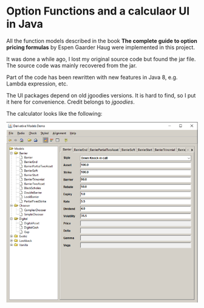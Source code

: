 # Option Functions and a calculaor UI in Java

All the function models described in the book **The complete guide to option pricing formulas** by Espen Gaarder Haug were implemented in this project.

It was done a while ago, I lost my original source code but found the jar file. The source code was mainly recovered from the jar.

Part of the code has been rewritten with new features in Java 8, e.g. Lambda expression, etc.

The UI packages depend on old jgoodies versions. It is hard to find, so I put it here for convenience. Credit belongs to *jgoodies*.
 
The calculator looks like the following:

![Demo](./images/opt_calc_demo.png "Option Calculaor Demo")
